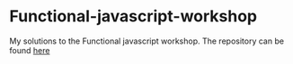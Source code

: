 # Functional-javascript-workshop
My solutions to the Functional javascript workshop. The repository can be found [here](https://github.com/timoxley/functional-javascript-workshop)
